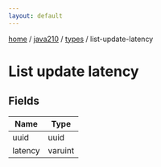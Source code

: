 ```yaml
---
layout: default
---
```


[home](/)  /  [java210](/protocol/java210)  /  [types](/protocol/java210/types)  /  list-update-latency

# List update latency

## Fields

Name | Type
---|---
uuid | uuid
latency | varuint
